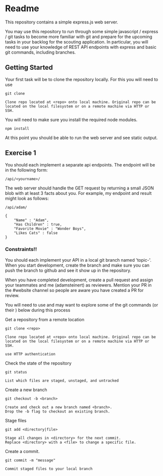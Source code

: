 # Readme

This repository contains a simple express.js web server.

You may use this repository to run through some simple javascript / express / git tasks to become more familiar with git and prepare for the upcoming tasks in your backlog for the scouting application. In particular, you will need to use your knowledge of REST API endpoints with express and basic git commands, including branches.


## Getting Started

Your first task will be to clone the repository locally. For this you will need to use 
```
git clone

Clone repo located at <repo> onto local machine. Original repo can be 
located on the local filesystem or on a remote machine via HTTP or SSH.
```

You will need to make sure you install the required node modules. 
```
npm install
```

At this point you should be able to run the web server and see static output.


## Exercise 1

You should each implement a separate api endpoints. The endpoint will be in the following form:
```
/api/<yourname>/
```

The web server should handle the GET request by returning a small JSON blob with at least 3 facts about you.  For example, my endpoint and result might look as follows:
```
/api/adam/

{
    "Name" : "Adam",
    "Has Children" : true,
    "Favorite Movie" : "Wonder Boys",
    "Likes Cats" : false
}
```

### Constraints!!

You should each implement your API in a local git branch named 'topic-<yourname>'. When you start development, create the branch and make sure you can push the branch to github and see it show up in the repository.

When you have completed development, create a pull request and assign your teammates and me (adamsteinert) as reviewers. Mention your PR in the #website channel so people are aware you have created a PR for review.

You will need to use and may want to explore some of the git commands (or their ) below during this process


Get a repository from a remote location
```
git clone <repo>

Clone repo located at <repo> onto local machine. Original repo can be 
located on the local filesystem or on a remote machine via HTTP or SSH.

use HTTP authentication
```

Check the state of the repository
```
git status

List which files are staged, unstaged, and untracked
```

Create a new branch
```
git checkout -b <branch>

Create and check out a new branch named <branch>.
Drop the -b flag to checkout an existing branch.
```

Stage files
```
git add <directory|file>

Stage all changes in <directory> for the next commit. 
Replace <directory> with a <file> to change a specific file.
```

Create a commit.
```
git commit -m "message"

Commit staged files to your local branch
```
